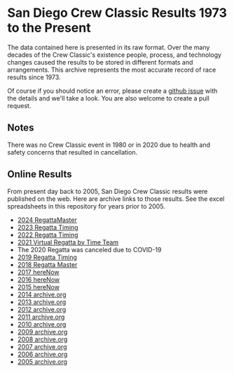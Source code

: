 # San Diego Crew Classic Results 1973 to the Present

The data contained here is presented in its raw format. Over the many
decades of the Crew Classic's existence people, process, and
technology changes caused the results to be stored in different
formats and arrangements. This archive represents the most accurate
record of race results since 1973.

Of course if you should notice an error, please create a [github
issue](https://github.com/crewclassic/results/issues) with the details
and we'll take a look. You are also welcome to create a pull request.

## Notes

There was no Crew Classic event in 1980 or in 2020 due to health and
safety concerns that resulted in cancellation.

## Online Results

From present day back to 2005, San Diego Crew Classic results were
published on the web. Here are archive links to those results. See
the excel spreadsheets in this repository for years prior to 2005.

* [2024 RegattaMaster](https://m.regattamaster.com/#vwResultsBySchedule/1514)
* [2023 Regatta Timing](https://results.regattatiming.com/backoffice/webpages/staticRaceResults.jsp?raceId=566)
* [2022 Regatta Timing](http://results.regattatiming.com/backoffice/webpages/staticRaceResults.jsp?raceId=540)
* [2021 Virtual Regatta by Time Team](https://regatta.time-team.nl/sdcc/2021/results/events.php)
* The 2020 Regatta was canceled due to COVID-19
* [2019 Regatta Timing](http://preview.regattatiming.com/backoffice/webpages/raceResults.jsp?raceId=494)
* [2018 Regatta Master](http://online.regattamaster.com/Pages/QuickView.aspx?regattaID=1306)
* [2017 hereNow](https://www.herenow.com/results/#/races/20127/results)
* [2016 hereNow](https://www.herenow.com/results/#/races/20203/results)
* [2015 hereNow](https://www.herenow.com/results/#/races/20127/results)
* [2014 archive.org](https://web.archive.org/web/20140830064659/http://crewclassic.com/results/2014.html)
* [2013 archive.org](https://web.archive.org/web/20130409104546/http://crewclassic.com/2013.html)
* [2012 archive.org](https://web.archive.org/web/20130428140754/http://crewclassic.org/results/2012.html)
* [2011 archive.org](https://web.archive.org/web/20130428213140/http://crewclassic.org/results/2011.html)
* [2010 archive.org](https://web.archive.org/web/20130429004729/http://crewclassic.org/results/2010.html)
* [2009 archive.org](https://web.archive.org/web/20130428222123/http://crewclassic.org/results/2009.html)
* [2008 archive.org](https://web.archive.org/web/20130525214045/http://crewclassic.org/results/2008.html)
* [2007 archive.org](https://web.archive.org/web/20130526101456/http://crewclassic.org/results/2007.html)
* [2006 archive.org](https://web.archive.org/web/20130526103425/http://crewclassic.org/results/2006.html)
* [2005 archive.org](https://web.archive.org/web/20130526084505/http://crewclassic.org/results/2005.html)
